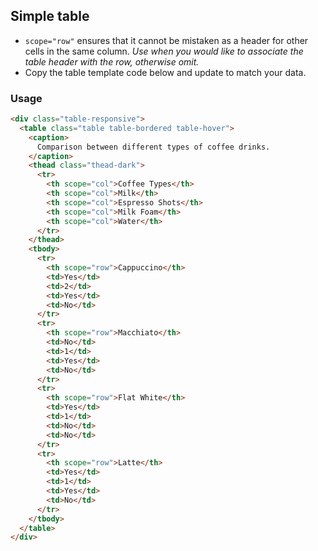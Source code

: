## Simple table

- `scope="row"` ensures that it cannot be mistaken as a header for other cells in the same column. _Use when you would like to associate the table header with the row, otherwise omit._
- Copy the table template code below and update to match your data.

### Usage

```html
<div class="table-responsive">
  <table class="table table-bordered table-hover">
    <caption>
      Comparison between different types of coffee drinks.
    </caption>
    <thead class="thead-dark">
      <tr>
        <th scope="col">Coffee Types</th>
        <th scope="col">Milk</th>
        <th scope="col">Espresso Shots</th>
        <th scope="col">Milk Foam</th>
        <th scope="col">Water</th>
      </tr>
    </thead>
    <tbody>
      <tr>
        <th scope="row">Cappuccino</th>
        <td>Yes</td>
        <td>2</td>
        <td>Yes</td>
        <td>No</td>
      </tr>
      <tr>
        <th scope="row">Macchiato</th>
        <td>No</td>
        <td>1</td>
        <td>Yes</td>
        <td>No</td>
      </tr>
      <tr>
        <th scope="row">Flat White</th>
        <td>Yes</td>
        <td>1</td>
        <td>No</td>
        <td>No</td>
      </tr>
      <tr>
        <th scope="row">Latte</th>
        <td>Yes</td>
        <td>1</td>
        <td>Yes</td>
        <td>No</td>
      </tr>
    </tbody>
  </table>
</div>
```
